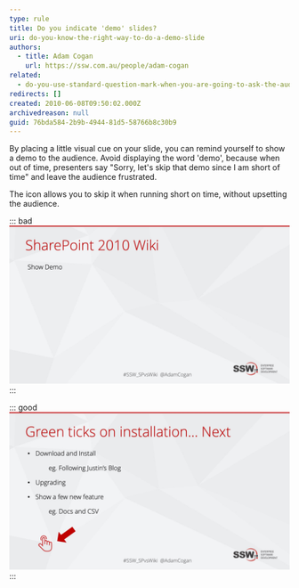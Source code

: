 ```yaml
---
type: rule
title: Do you indicate 'demo' slides?
uri: do-you-know-the-right-way-to-do-a-demo-slide
authors:
  - title: Adam Cogan
    url: https://ssw.com.au/people/adam-cogan
related:
  - do-you-use-standard-question-mark-when-you-are-going-to-ask-the-audience-something
redirects: []
created: 2010-06-08T09:50:02.000Z
archivedreason: null
guid: 76bda584-2b9b-4944-81d5-58766b8c30b9
---
```

By placing a little visual cue on your slide, you can remind yourself to show a demo to the audience. Avoid displaying the word 'demo', because when out of time, presenters say "Sorry, let's skip that demo since I am short of time" and leave the audience frustrated.  

<!--endintro-->

The icon allows you to skip it when running short on time, without upsetting the audience.

::: bad
![Figure: Bad example - Demo text shown in a slide](demobad.jpg)
:::

::: good
![Figure: Good example - Use a subtle icon to indicate a "demo time"](demogood.jpg)
:::